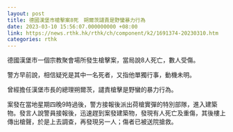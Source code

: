 ```yaml
---
layout: post
title: 德國漢堡市槍擊案8死　朔爾茨譴責是野蠻暴力行為
date: 2023-03-10 15:56:07.000000000 +08:00
link: https://news.rthk.hk/rthk/ch/component/k2/1691374-20230310.htm
categories: rthk
---
```


德國漢堡市一個宗教聚會場所發生槍擊案，當局說8人死亡，數人受傷。

警方早前說，相信疑兇是其中一名死者，又指他單獨行事，動機未明。

曾經擔任漢堡市長的總理朔爾茨，譴責槍擊是野蠻的暴力行為。

案發在當地星期四晚9時過後，警方接報後派出荷槍實彈的特別部隊，進入建築物。發言人說警員接報後，迅速趕到案發建築物，發現有人死亡及重傷，其後樓上傳出槍聲，於是上去調查，再發現另一人；傷者已被送院搶救。
